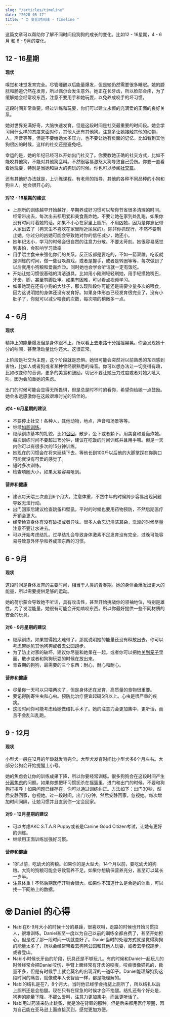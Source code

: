 ```yaml
---
slug: "/articles/timeline"
date: "2020-05-17"
title: " ⏰ 变化时间线 - Timeline "
---
```

<!-- 内容取自 AKC NewPuppyGuid -->

这篇文章可以帮助你了解不同时间段狗狗的成长的变化。比如12 - 16星期，4 - 6月 和 6 - 9月的变化。

## 12 - 16星期

#### 现状

嗅觉和味觉发育完全。尽管睡醒以后能量爆发，但是她仍然需要很多睡眠。她的膀胱和肠道仍然在发育，所以偶尔会发生意外。她正在长牙齿，所以脸部会疼，为了缓解她会经常咬东西，注意不要用手和她玩耍，以免养成咬手的坏习惯。

这段时间非常重要。经过训练和玩耍，你们可以建立永恒的充满爱的正面的良好关系。

她对世界充满好奇，大脑快速发育，但是这段时间是社交最重要的时间段。她会学习用什么样的态度来面对你，其他人还有其他狗。注意多让她接触其他的动物，人，声音等等，但是不要给她太多压力，也不要让她有负面的记忆。比如看到其他狗很凶的时候，这样的社交还是避免吧。

幸运的是，她的年纪已经可以开始出门社交了。你要教她正确的社交方式，比如不能咬其他狗，不能对其他狗乱叫。不然很容易激怒大狗导致自己受伤。你要一直看着她玩耍，特别是当她和巨大的狗玩的时候。你也可以参阅[社交篇](https://nabi.io/articles/socialization)。

还有其他好办法就是，上训练课程。有老师的指导，其他的各种不同品种的小狗和狗主人。她会很开心的。

#### 对12 - 16星期的建议
- 上厕所的训练越早开始越好，早期养成好习惯可以帮你节省很多清理的时间。经常带出去，每次出去都用爱和美食轰炸她。不要让她在家到处乱跑，如果你没有时间盯着她的话。如果不小心在家里上厕所，不用凶她，因为是你忘记带人家出去了（狗天生不喜欢在家里附近尿尿的）。除非你抓现行，不然不要制止她。你过分的凶她可能会导致她对你的信任减少，她还小。
- 她年纪太小，学习的时候会很自然的注意力分散。不要太苛刻。她很容易感觉到害怕，会影响学习效率
- 用手喂主食来来强化你们的关系。反正饭都是要吃的，不如一箭双雕。吃饭就是训练的时间，做一些召唤游戏，或者是握手，或者是转圈等等，每次做到了以后就用小狗粮和爱轰炸😏。同时她也会学会听话就一定有饭吃。
- 开始让她习惯很基础的清洁道具。比如用小刚刷轻轻刷她，用手轻摸她嘴巴，牙齿，脚，甚至剪脚趾甲。如果有困难，可以看点视频学习。
- 如果她现在还有小狗的大肚子，那么现阶段你可能还是需要少量多次的喂食，因为这说明她的身体还没有发育好。如果身体形态已经发育很完全了，没有小肚子了，你就可以减少喂食的次数，每次喂的稍微多一点。

## 4 - 6月
#### 现状
精神上的能量爆发但是身体跟不上，所以看上去走路十分摇摇晃晃。你会发现她十分的吵闹，甚至活动量比你还大。这很正常。

上阶段是社交为主题，这个阶段就是恐惧。她很可能会突然对以前熟悉的东西感到害怕，比如人或者狗或者某种曾经很熟悉的噪音。你可以想办法让一切变得有趣，比如改变你的音调，更多的美食和鼓励。切记不要让她压力过度或者对她大吼大叫，因为会加重她的焦虑。

出门的时候可能会显得无所畏惧，但是总是时不时的看你，希望你给她一点鼓励。她会永远感激你在这段艰难时光的陪伴的。

#### 对4 - 6月星期的建议
- 不要停止社交！各种人，其他动物，地点，声音和场景等等。
- 继续[如厕训练](https://nabi.io/articles/potty-training)。
- 继续训练基本的礼貌，比如[召回](https://nabi.io/articles/come-when-called)，散步，坐下或者躺下。用美食和爱轰炸她。每次训练时间不要超过15分钟，建议在吃饭的时间训练并且用手喂。但是一天内你可以有很多次的15分钟训练。
- 她现在的习惯会在将来延续下去，等他长到100斤以后他的大脚掌踩在你胸口可能就没有可爱的感觉了。
- 短时多次训练。
- 检查项圈大小，如果太紧容易呛到。

#### 营养和健康
- 建议每天喂三次直到6个月大。注意体重，不然中年的时候跨步容易出现问题导致无法行动。
- 出门回家后建议检查跳蚤和壁虱，平时的时候也要用药物预防，不然后期医疗开销会更大。
- 经常检查身体有没有破损或者异味。很多人会忘记清洁耳朵，洗澡的时候尽量注意不要让水进去。
- 可以开始考虑结扎。过早结扎会导致身体激素不足发育没有完全，过晚可能容易导致意外怀孕和养成顶东西的习惯。

## 6 - 9月
#### 现状
这段时间是身体发育的主要时间，相当于人类的青春期。她的身体会爆发出更大的能量，所以需要提供足够的运动。

她的荷尔蒙会导致她不听话，具有攻击性，甚至开始挑战你的领袖地位，特别是雄性。为了发泄能量，她很有可能会开始啃咬东西。所以你最好提供一些不同材质的安全的玩具。

#### 对6 - 9月星期的建议
- 继续训练。如果觉得她太难带了，那就说明她的能量还没有释放出去。你可以考虑带她见其他狗狗或者去公园跑步。
- 为了防止对家的破坏，建议你尽量和她呆在一起。或者你可以把她[关到笼子](https://nabi.io/articles/house-training)里面，散步或者和狗狗玩耍的时候在放出来。
- 青春期的狗狗，最需要的三个东西：耐心，耐心和耐心。

#### 营养和健康
- 尽量你一天可以只喂两次了，但是身体还在发育，高质量的食物很重要。
- 要记得防寄生虫和心虫。预防比治疗便宜起码5倍以上。心虫是很严重的疾病。
- 这段时间你可能考虑给她做结扎手术了。她的注意力会更加集中，更听话，而且不会乱叫乱跑。

## 9 - 12月
#### 现状
小型犬一般在12月的年龄就发育完全。大型犬发育时间比小型犬多6个月左右。大部分公狗会开始提腿上小号。

她的焦虑会让你的训练成果下降，所以你要经常训练。很多狗狗会在这段时间产生[分离焦虑](https://nabi.io/articles/separation-anxiety)的问题。如果你想把坏习惯扼杀在摇篮里，进门和出门的时候，不要和狗狗打招呼！如果问题已经存在，你可以通过训练纠正。方法如下：出门30秒，然后安静回家，忽视她。过一段时间，出门1分钟，然后安静回家，忽视她。每次增加时间间隔，让她习惯并且直到你一定会回家。 

#### 对9 - 12月星期的建议
- 可以考虑AKC S.T.A.R Puppy或者是Canine Good Citizen考试，让她有更好的训练。
- 继续用正面训练加强好习惯。

#### 营养和健康
- 1岁以前，吃幼犬的狗粮。如果你的是大型犬，14个月以前，要吃幼犬的狗粮。大狗的狗粮可能会导致营养不足。如果你想确保营养充分，甚至可以延长一岁半。
- 注意体重！不然后期医疗开销会很大。如果你不知道什么是合适的体重，可以找一下网络上的数据。

# 🤓 Daniel 的心得
- Nabi在6-9月大小的时候十分的暴躁，很喜欢叫，走路的时候也开始习惯拉人，很难训练。Daniel甚至一度以为自己以前的训练全都白费了，甚至开始担心。但是过了那一段时间一切就变好了。Daniel当时的处理方式就是觉得狗狗的能量太多了，所以会经常带着去狗狗公园和其他人玩耍，或者去学校跑步，或者登山。
- Nabi小时候长牙齿的阶段，玩具还是不够玩儿。有的时候和Daniel一起玩儿的时候经常会把Daniel咬伤，手臂上面经常有牙齿的咬痕。咬痕很像猫抓的，数量不多，但是有时候手上就会莫名的出现深的一道印子。Daniel能理解狗狗这段时间的痛苦，就像成年人长智齿一样，都是能理解的。
- Nabi的结扎是在7，8个月大。当时他已经学会抬腿上厕所了，所以结扎以后上厕所还是会抬腿。现在只有在尿急的时候才会不抬腿。结扎还有个好处是，狗狗的能量下降，不那么爱叫，注意力更加集中，而且更听话了。
- Nabi用过药液来防止跳蚤，就是涂在背颈的那种。但是后来都用医疗项圈，因为自己能在亚马逊上面直接买到，感觉更加方便。


